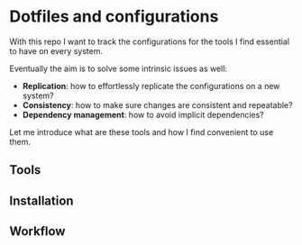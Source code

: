 <!-- vim: set colorcolumn=80: -->

# Dotfiles and configurations

With this repo I want to track the configurations for the tools I find
essential to have on every system.

Eventually the aim is to solve some intrinsic issues as well:

- **Replication**: how to effortlessly replicate the configurations on
                   a new system?
- **Consistency**: how to make sure changes are consistent and repeatable?
- **Dependency management**: how to avoid implicit dependencies?

Let me introduce what are these tools and how I find convenient to use them.

## Tools

## Installation

## Workflow
